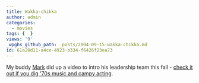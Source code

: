 ```yaml
---
title: Wakka-chikka
author: admin
categories:
  - movies
tags: {  }
views: '9'
_wpghs_github_path: _posts/2004-09-15-wakka-chikka.md
id: 61a20d11-a4ce-4923-b334-f6426f23ea73
---
```

<p>My buddy <a href="http://duke.usask.ca/~che434/mark/">Mark</a> did up a video to intro his leadership team this fall - <a href="http://www.forestgrovecc.com/movies/youngadults/leadersintro04.mov">check it out if you dig '70s music and campy acting</a>.</p>
